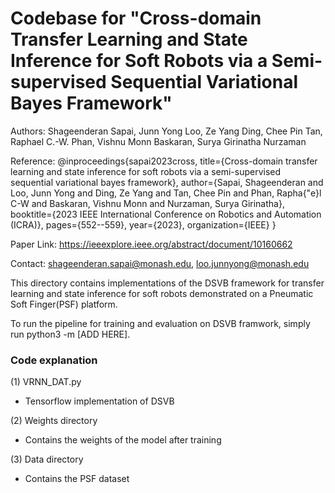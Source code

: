# Codebase for "Cross-domain Transfer Learning and State Inference for Soft Robots via a Semi-supervised Sequential Variational Bayes Framework"

Authors: Shageenderan Sapai, Junn Yong Loo, Ze Yang Ding, Chee Pin Tan, Raphael C.-W. Phan, Vishnu Monn Baskaran, Surya Girinatha Nurzaman

Reference: @inproceedings{sapai2023cross,
  title={Cross-domain transfer learning and state inference for soft robots via a semi-supervised sequential variational bayes framework},
  author={Sapai, Shageenderan and Loo, Junn Yong and Ding, Ze Yang and Tan, Chee Pin and Phan, Rapha{\"e}l C-W and Baskaran, Vishnu Monn and Nurzaman, Surya Girinatha},
  booktitle={2023 IEEE International Conference on Robotics and Automation (ICRA)},
  pages={552--559},
  year={2023},
  organization={IEEE}
}
 
Paper Link: https://ieeexplore.ieee.org/abstract/document/10160662

Contact: shageenderan.sapai@monash.edu, loo.junnyong@monash.edu

This directory contains implementations of the DSVB framework for transfer learning and state inference for soft robots demonstrated on a Pneumatic Soft Finger(PSF) platform.

To run the pipeline for training and evaluation on DSVB framwork, simply run 
python3 -m [ADD HERE].

### Code explanation

(1) VRNN_DAT.py
- Tensorflow implementation of DSVB

(2) Weights directory  
- Contains the weights of the model after training

(3) Data directory  
- Contains the PSF dataset


